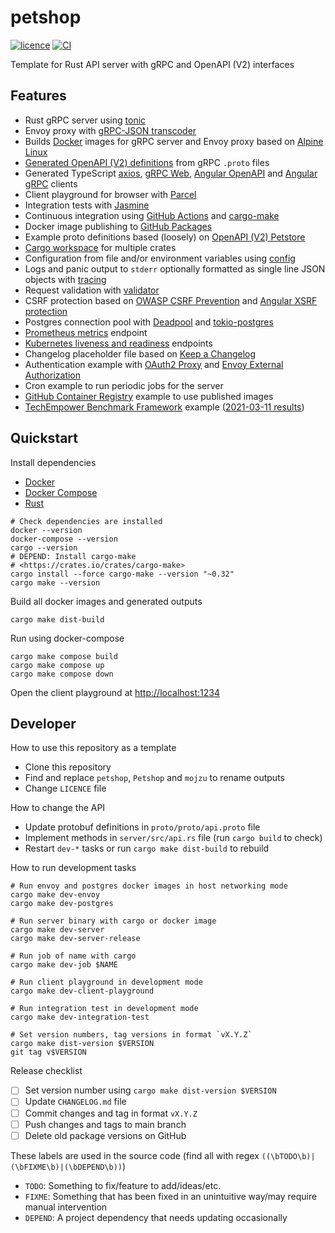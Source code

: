 # petshop

[![licence](https://img.shields.io/github/license/mojzu/petshop?label=licence)](https://github.com/mojzu/petshop/blob/master/LICENCE)
[![CI](https://github.com/mojzu/petshop/workflows/CI/badge.svg?branch=main)](https://github.com/mojzu/petshop/actions/workflows/ci.yml)

Template for Rust API server with gRPC and OpenAPI (V2) interfaces

## Features

-   Rust gRPC server using [tonic](https://github.com/hyperium/tonic)
-   Envoy proxy with [gRPC-JSON transcoder](https://www.envoyproxy.io/docs/envoy/latest/configuration/http/http_filters/grpc_json_transcoder_filter)
-   Builds [Docker](https://docs.docker.com/reference/) images for gRPC server and Envoy proxy based on [Alpine Linux](https://alpinelinux.org/)
-   [Generated OpenAPI (V2) definitions](https://github.com/grpc-ecosystem/grpc-gateway) from gRPC `.proto` files
-   Generated TypeScript [axios](https://github.com/axios/axios), [gRPC Web](https://github.com/grpc/grpc-web), [Angular OpenAPI](https://github.com/cyclosproject/ng-swagger-gen) and [Angular gRPC](https://github.com/ngx-grpc/ngx-grpc) clients
-   Client playground for browser with [Parcel](https://v2.parceljs.org/)
-   Integration tests with [Jasmine](https://jasmine.github.io/)
-   Continuous integration using [GitHub Actions](https://github.com/features/actions) and [cargo-make](https://github.com/sagiegurari/cargo-make)
-   Docker image publishing to [GitHub Packages](https://github.com/features/packages)
-   Example proto definitions based (loosely) on [OpenAPI (V2) Petstore](https://petstore.swagger.io/#/)
-   [Cargo workspace](https://doc.rust-lang.org/book/ch14-03-cargo-workspaces.html) for multiple crates
-   Configuration from file and/or environment variables using [config](https://github.com/mehcode/config-rs)
-   Logs and panic output to `stderr` optionally formatted as single line JSON objects with [tracing](https://tracing.rs/tracing/)
-   Request validation with [validator](https://github.com/Keats/validator)
-   CSRF protection based on [OWASP CSRF Prevention](https://cheatsheetseries.owasp.org/cheatsheets/Cross-Site_Request_Forgery_Prevention_Cheat_Sheet.html) and [Angular XSRF protection](https://angular.io/guide/http#security-xsrf-protection)
-   Postgres connection pool with [Deadpool](https://github.com/bikeshedder/deadpool) and [tokio-postgres](https://crates.io/crates/tokio-postgres)
-   [Prometheus metrics](https://prometheus.io/) endpoint
-   [Kubernetes liveness and readiness](https://kubernetes.io/docs/tasks/configure-pod-container/configure-liveness-readiness-startup-probes/) endpoints
-   Changelog placeholder file based on [Keep a Changelog](https://keepachangelog.com/en/1.0.0/)
-   Authentication example with [OAuth2 Proxy](https://oauth2-proxy.github.io/oauth2-proxy/) and [Envoy External Authorization](https://www.envoyproxy.io/docs/envoy/latest/api-v2/config/filter/http/ext_authz/v2/ext_authz.proto)
-   Cron example to run periodic jobs for the server
-   [GitHub Container Registry](https://docs.github.com/en/packages/guides/about-github-container-registry) example to use published images
-   [TechEmpower Benchmark Framework](https://www.techempower.com/benchmarks/) example ([2021-03-11 results](https://www.techempower.com/benchmarks/#section=test&shareid=c38a0145-e32f-452b-878f-b9456f0693e6))

## Quickstart

Install dependencies

-   [Docker](https://docs.docker.com/)
-   [Docker Compose](https://docs.docker.com/compose/)
-   [Rust](https://www.rust-lang.org/)

```shell
# Check dependencies are installed
docker --version
docker-compose --version
cargo --version
# DEPEND: Install cargo-make
# <https://crates.io/crates/cargo-make>
cargo install --force cargo-make --version "~0.32"
cargo make --version
```

Build all docker images and generated outputs

```shell
cargo make dist-build
```

Run using docker-compose

```shell
cargo make compose build
cargo make compose up
cargo make compose down
```

Open the client playground at <http://localhost:1234>

## Developer

How to use this repository as a template

-   Clone this repository
-   Find and replace `petshop`, `Petshop` and `mojzu` to rename outputs
-   Change `LICENCE` file

How to change the API

-   Update protobuf definitions in `proto/proto/api.proto` file
-   Implement methods in `server/src/api.rs` file (run `cargo build` to check)
-   Restart `dev-*` tasks or run `cargo make dist-build` to rebuild

How to run development tasks

```shell
# Run envoy and postgres docker images in host networking mode
cargo make dev-envoy
cargo make dev-postgres

# Run server binary with cargo or docker image
cargo make dev-server
cargo make dev-server-release

# Run job of name with cargo
cargo make dev-job $NAME

# Run client playground in development mode
cargo make dev-client-playground

# Run integration test in development mode
cargo make dev-integration-test

# Set version numbers, tag versions in format `vX.Y.Z`
cargo make dist-version $VERSION
git tag v$VERSION
```

Release checklist

-   [ ] Set version number using `cargo make dist-version $VERSION`
-   [ ] Update `CHANGELOG.md` file
-   [ ] Commit changes and tag in format `vX.Y.Z`
-   [ ] Push changes and tags to main branch
-   [ ] Delete old package versions on GitHub

These labels are used in the source code (find all with regex `((\bTODO\b)|(\bFIXME\b)|(\bDEPEND\b))`)

-   `TODO`: Something to fix/feature to add/ideas/etc.
-   `FIXME`: Something that has been fixed in an unintuitive way/may require manual intervention
-   `DEPEND`: A project dependency that needs updating occasionally
